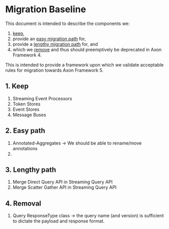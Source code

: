 # Migration Baseline

This document is intended to describe the components we:

1. [keep](#1-keep), 
2. provide an [easy migration path](#2-easy-path) for, 
3. provide a [lengthy migration path](#3-lengthy-path) for, and 
4. which we [remove](#4-removal) and thus should preemptively be deprecated in Axon Framework 4.

This is intended to provide a framework upon which we validate acceptable rules for migration towards Axon Framework 5.

## 1. Keep

1. Streaming Event Processors
2. Token Stores
3. Event Stores
4. Message Buses 

## 2. Easy path

1. Annotated-Aggregates -> We should be able to rename/move annotations
2. 

## 3. Lengthy path

1. Merge Direct Query API in Streaming Query API
2. Merge Scatter Gather API in Streaming Query API

## 4. Removal

1. Query ResponseType class -> the query name (and version) is sufficient to dictate the payload and response format.
